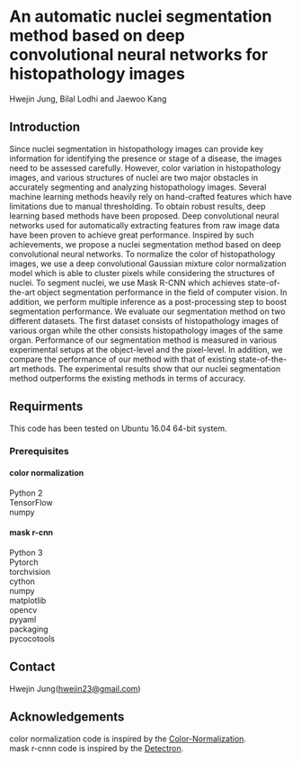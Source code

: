# An automatic nuclei segmentation method based on deep convolutional neural networks for histopathology images
Hwejin Jung, Bilal Lodhi and Jaewoo Kang

## Introduction
Since nuclei segmentation in histopathology images can provide key information for identifying the presence or stage of a disease, the images need to be assessed carefully. However, color variation in histopathology images, and various structures of nuclei are two major obstacles in accurately segmenting and analyzing histopathology images. Several machine learning methods heavily rely on hand-crafted features which have limitations due to manual thresholding. To obtain robust results, deep learning based methods have been proposed. Deep convolutional neural networks used for automatically extracting features from raw image data have been proven to achieve great performance. Inspired by such achievements, we propose a nuclei segmentation method based on deep convolutional neural networks. To normalize the color of histopathology images, we use a deep convolutional Gaussian mixture color normalization model which is able to cluster pixels while considering the structures of nuclei. To segment nuclei, we use Mask R-CNN which achieves state-of-the-art object segmentation performance in the field of computer vision. In addition, we perform multiple inference as a post-processing step to boost segmentation performance. We evaluate our segmentation method on two different datasets. The first dataset consists of histopathology images of various organ while the other consists histopathology images of the same organ. Performance of our segmentation method is measured in various experimental setups at the object-level and the pixel-level. In addition, we compare the performance of our method with that of existing state-of-the-art methods. The experimental results show that our nuclei segmentation method outperforms the existing methods in terms of accuracy.

## Requirments

This code has been tested on Ubuntu 16.04 64-bit system.

### Prerequisites

#### color normalization
Python 2<br />
TensorFlow<br />
numpy<br />


#### mask r-cnn
Python 3<br />
Pytorch<br />
torchvision<br />
cython<br />
numpy<br />
matplotlib<br />
opencv<br />
pyyaml<br />
packaging<br />
pycocotools<br />


## Contact

Hwejin Jung(hwejin23@gmail.com)



## Acknowledgements

color normalization code is inspired by the [Color-Normalization](https://github.com/FarhadZanjani/Histopathology-Stain-Color-Normalization).<br />
mask r-cnnn code is inspired by the [Detectron](https://github.com/roytseng-tw/Detectron.pytorch).
